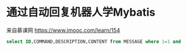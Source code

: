 # 通过自动回复机器人学Mybatis

来自慕课网 https://www.imooc.com/learn/154


```sql
select ID,COMMAND,DESCRIPTION,CONTENT from MESSAGE where 1=1 and 
```

